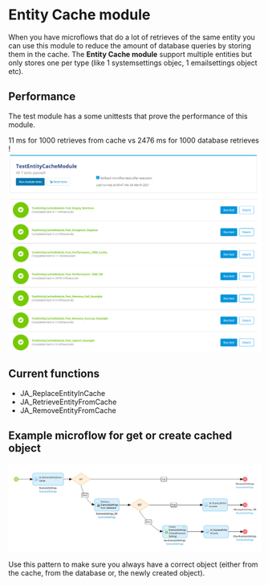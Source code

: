 # Entity Cache module

When you have microflows that do a lot of retrieves of the same entity you can use this module to reduce the amount of database queries by storing them in the cache. The **Entity Cache module** support multiple entities but only stores one per type (like 1 systemsettings objec, 1 emailsettings object etc). 

## Performance

The test module has a some unittests that prove the performance of this module.

11 ms for 1000 retrieves from cache  vs  2476 ms for 1000 database retrieves !
![unittests](https://raw.githubusercontent.com/appronto/Entity-cache-module/main/Output/unittests.png)

## Current functions

 - JA_ReplaceEntityInCache
 - JA_RetrieveEntityFromCache
 - JA_RemoveEntityFromCache 

## Example microflow for get or create cached object

![microflow example](https://raw.githubusercontent.com/appronto/Entity-cache-module/main/Output/microflow.png)

Use this pattern to make sure you always have a correct object (either from the cache, from the database or, the newly created object).

